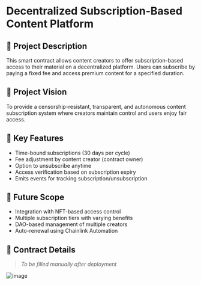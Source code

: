 # Decentralized Subscription-Based Content Platform

## 📜 Project Description
This smart contract allows content creators to offer subscription-based access to their material on a decentralized platform. Users can subscribe by paying a fixed fee and access premium content for a specified duration.

## 🎯 Project Vision
To provide a censorship-resistant, transparent, and autonomous content subscription system where creators maintain control and users enjoy fair access.

## 🚀 Key Features
- Time-bound subscriptions (30 days per cycle)
- Fee adjustment by content creator (contract owner)
- Option to unsubscribe anytime
- Access verification based on subscription expiry
- Emits events for tracking subscription/unsubscription

## 🌱 Future Scope
- Integration with NFT-based access control
- Multiple subscription tiers with varying benefits
- DAO-based management of multiple creators
- Auto-renewal using Chainlink Automation

## 📄 Contract Details
> _To be filled manually after deployment_








![image](https://github.com/user-attachments/assets/52aff1e6-2c96-4647-882d-c7e7dccde1e3)

